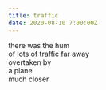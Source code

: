 ```yaml
---
title: traffic
date: 2020-08-10 7:00:00Z
---
```


there was the hum  
of lots of traffic far away  
overtaken by  
a plane  
much closer  